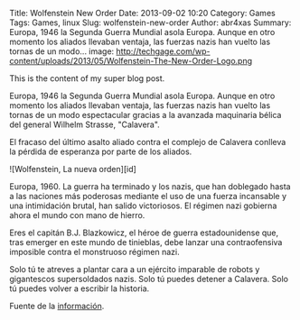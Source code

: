 Title: Wolfenstein New Order
Date: 2013-09-02 10:20
Category: Games
Tags: Games, linux
Slug: wolfenstein-new-order
Author: abr4xas
Summary: Europa, 1946 la Segunda Guerra Mundial asola Europa. Aunque en otro momento los aliados llevaban ventaja, las fuerzas nazis han vuelto las tornas de un modo...
image: http://techgage.com/wp-content/uploads/2013/05/Wolfenstein-The-New-Order-Logo.png

This is the content of my super blog post.

Europa, 1946 la Segunda Guerra Mundial asola Europa. Aunque en otro momento los aliados llevaban ventaja, las fuerzas nazis han vuelto las tornas de un modo espectacular gracias a la avanzada maquinaria bélica del general Wilhelm Strasse, "Calavera". 


El fracaso del último asalto aliado contra el complejo de Calavera conlleva la pérdida de esperanza por parte de los aliados.

![Wolfenstein, La nueva orden][id]

Europa, 1960. La guerra ha terminado y los nazis, que han doblegado hasta a las naciones más poderosas mediante el uso de una fuerza incansable y una intimidación brutal, han salido victoriosos. El régimen nazi gobierna ahora el mundo con mano de hierro.

Eres el capitán B.J. Blazkowicz, el héroe de guerra estadounidense que, tras emerger en este mundo de tinieblas, debe lanzar una contraofensiva imposible contra el monstruoso régimen nazi. 

Solo tú te atreves a plantar cara a un ejército imparable de robots y gigantescos supersoldados nazis. Solo tú puedes detener a Calavera. Solo tú puedes volver a escribir la historia.

Fuente de la [información](http://wolfenstein.com/es-es).
